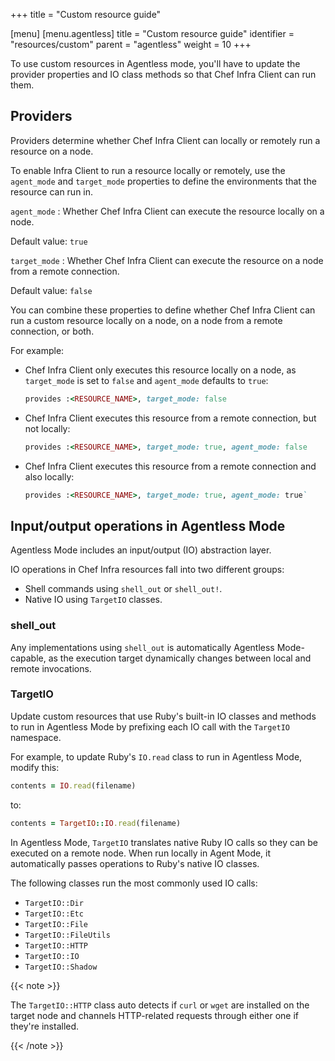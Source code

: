 +++
title = "Custom resource guide"

[menu]
  [menu.agentless]
    title = "Custom resource guide"
    identifier = "resources/custom"
    parent = "agentless"
    weight = 10
+++

To use custom resources in Agentless mode, you'll have to update the provider properties and IO class methods so that Chef Infra Client can run them.

## Providers

Providers determine whether Chef Infra Client can locally or remotely run a resource on a node.

To enable Infra Client to run a resource locally or remotely, use the `agent_mode` and `target_mode` properties to define the environments that the resource can run in.

`agent_mode`
: Whether Chef Infra Client can execute the resource locally on a node.

  Default value: `true`

`target_mode`
: Whether Chef Infra Client can execute the resource on a node from a remote connection.

  Default value: `false`

You can combine these properties to define whether Chef Infra Client can run a custom resource locally on a node, on a node from a remote connection, or both.

For example:

- Chef Infra Client only executes this resource locally on a node, as `target_mode` is set to `false` and `agent_mode` defaults to `true`:

  ```ruby
  provides :<RESOURCE_NAME>, target_mode: false
  ```

- Chef Infra Client executes this resource from a remote connection, but not locally:

  ```ruby
  provides :<RESOURCE_NAME>, target_mode: true, agent_mode: false
  ```

- Chef Infra Client executes this resource from a remote connection and also locally:

  ```ruby
  provides :<RESOURCE_NAME>, target_mode: true, agent_mode: true`
  ```

## Input/output operations in Agentless Mode

Agentless Mode includes an input/output (IO) abstraction layer.

IO operations in Chef Infra resources fall into two different groups:

- Shell commands using `shell_out` or `shell_out!`.
- Native IO using `TargetIO` classes.

### shell_out

Any implementations using `shell_out` is automatically Agentless Mode-capable, as the execution target dynamically changes between local and remote invocations.

### TargetIO

Update custom resources that use Ruby's built-in IO classes and methods to run in Agentless Mode by prefixing each IO call with the `TargetIO` namespace.

For example, to update Ruby's `IO.read` class to run in Agentless Mode, modify this:

```ruby
contents = IO.read(filename)
```

to:

```ruby
contents = TargetIO::IO.read(filename)
```

In Agentless Mode, `TargetIO` translates native Ruby IO calls so they can be executed on a remote node. When run locally in Agent Mode, it automatically passes operations to Ruby's native IO classes.

The following classes run the most commonly used IO calls:

- `TargetIO::Dir`
- `TargetIO::Etc`
- `TargetIO::File`
- `TargetIO::FileUtils`
- `TargetIO::HTTP`
- `TargetIO::IO`
- `TargetIO::Shadow`

{{< note >}}

The `TargetIO::HTTP` class auto detects if `curl` or `wget` are installed on the target node and channels HTTP-related requests through either one if they're installed.

{{< /note >}}

